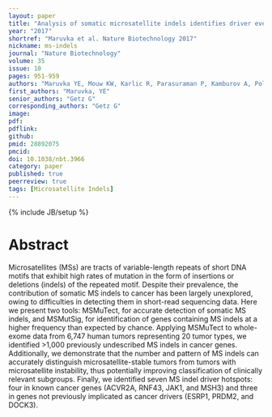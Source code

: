 ```yaml
---
layout: paper
title: "Analysis of somatic microsatellite indels identifies driver events in human tumors"
year: "2017"
shortref: "Maruvka et al. Nature Biotechnology 2017"
nickname: ms-indels
journal: "Nature Biotechnology"
volume: 35
issue: 10
pages: 951-959
authors: "Maruvka YE, Mouw KW, Karlic R, Parasuraman P, Kamburov A, Polak P, Haradhvala NJ, Hess JM, Rheinbay E, Brody Y, Koren A, Braunstein LZ, D'Andrea A, Lawrence MS, Bass A, Bernards A, Michor F, Getz G"
first_authors: "Maruvka, YE"
senior_authors: "Getz G"
corresponding_authors: "Getz G"
image: 
pdf:
pdflink: 
github:
pmid: 28892075
pmcid:
doi: 10.1038/nbt.3966
category: paper
published: true
peerreview: true
tags: [Microsatellite Indels]
---
```

{% include JB/setup %}

# Abstract

Microsatellites (MSs) are tracts of variable-length repeats of short DNA motifs that exhibit high rates of mutation in the form of insertions or deletions (indels) of the repeated motif. Despite their prevalence, the contribution of somatic MS indels to cancer has been largely unexplored, owing to difficulties in detecting them in short-read sequencing data. Here we present two tools: MSMuTect, for accurate detection of somatic MS indels, and MSMutSig, for identification of genes containing MS indels at a higher frequency than expected by chance. Applying MSMuTect to whole-exome data from 6,747 human tumors representing 20 tumor types, we identified >1,000 previously undescribed MS indels in cancer genes. Additionally, we demonstrate that the number and pattern of MS indels can accurately distinguish microsatellite-stable tumors from tumors with microsatellite instability, thus potentially improving classification of clinically relevant subgroups. Finally, we identified seven MS indel driver hotspots: four in known cancer genes (ACVR2A, RNF43, JAK1, and MSH3) and three in genes not previously implicated as cancer drivers (ESRP1, PRDM2, and DOCK3).




